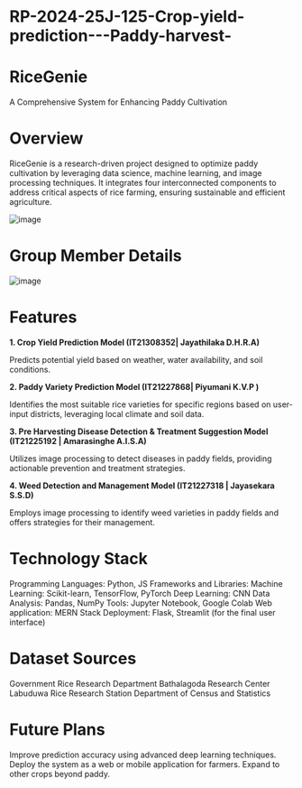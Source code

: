# RP-2024-25J-125-Crop-yield-prediction---Paddy-harvest-
# RiceGenie

A Comprehensive System for Enhancing Paddy Cultivation

# Overview
RiceGenie is a research-driven project designed to optimize paddy cultivation by leveraging data science, machine learning, and image processing techniques. It integrates four interconnected components to address critical aspects of rice farming, ensuring sustainable and efficient agriculture.

![image](https://github.com/user-attachments/assets/9628dd67-94ff-4883-9445-abe7f04eca6a)

# Group Member Details
![image](https://github.com/user-attachments/assets/561da1a1-2cbf-4bfc-9f2c-3f834ce76e38)

# Features

**1. Crop Yield Prediction Model (IT21308352|	Jayathilaka D.H.R.A)**

Predicts potential yield based on weather, water availability, and soil conditions.
 
**2. Paddy Variety Prediction Model (IT21227868|	Piyumani K.V.P	)**

Identifies the most suitable rice varieties for specific regions based on user-input districts, leveraging local climate and soil data.

**3. Pre Harvesting Disease Detection & Treatment Suggestion Model (IT21225192 |	Amarasinghe A.I.S.A)**

Utilizes image processing to detect diseases in paddy fields, providing actionable prevention and treatment strategies.

**4. Weed Detection and Management Model (IT21227318 | Jayasekara S.S.D)**

Employs image processing to identify weed varieties in paddy fields and offers strategies for their management.

# Technology Stack
Programming Languages: Python, JS
Frameworks and Libraries:
Machine Learning: Scikit-learn, TensorFlow, PyTorch
Deep Learning: CNN
Data Analysis: Pandas, NumPy
Tools: Jupyter Notebook, Google Colab
Web application: MERN Stack
Deployment: Flask, Streamlit (for the final user interface)

# Dataset Sources
Government Rice Research Department
Bathalagoda Research Center
Labuduwa Rice Research Station
Department of Census and Statistics

# Future Plans
Improve prediction accuracy using advanced deep learning techniques.
Deploy the system as a web or mobile application for farmers.
Expand to other crops beyond paddy.

